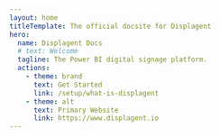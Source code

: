 ```yaml
---
layout: home
titleTemplate: The official docsite for Displagent
hero:
  name: Displagent Docs
  # text: Welcome
  tagline: The Power BI digital signage platform.
  actions:
    - theme: brand
      text: Get Started
      link: /setup/what-is-displagent
    - theme: alt
      text: Primary Website
      link: https://www.displagent.io
---
```


